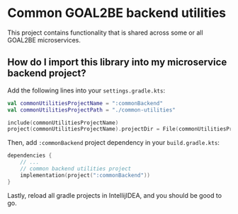 # Common GOAL2BE backend utilities #

This project contains functionality that is shared across some or all GOAL2BE microservices.

## How do I import this library into my microservice backend project?

Add the following lines into your `settings.gradle.kts`:
```kotlin
val commonUtilitiesProjectName = ":commonBackend"
val commonUtilitiesProjectPath = "./common-utilities"

include(commonUtilitiesProjectName)
project(commonUtilitiesProjectName).projectDir = File(commonUtilitiesProjectPath)
```

Then, add `:commonBackend` project dependency in your `build.gradle.kts`:

```kotlin
dependencies {
    // ...
    // common backend utilities project
    implementation(project(":commonBackend"))
}
```

Lastly, reload all gradle projects in IntellijIDEA, and you should be good to go.
